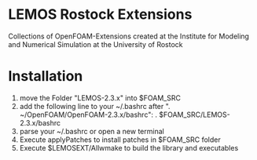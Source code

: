 LEMOS Rostock Extensions
====================
Collections of OpenFOAM-Extensions created at the Institute for
Modeling and Numerical Simulation at the University of Rostock


Installation
============

1. move the Folder "LEMOS-2.3.x" into $FOAM_SRC
2. add the following line to your ~/.bashrc after ". ~/OpenFOAM/OpenFOAM-2.3.x/bashrc":
     . $FOAM_SRC/LEMOS-2.3.x/bashrc
3. parse your ~/.bashrc or open a new terminal
4. Execute applyPatches to install patches in $FOAM_SRC folder
5. Execute $LEMOSEXT/Allwmake to build the library and executables
